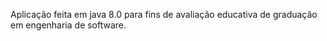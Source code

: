 Aplicação feita em java 8.0 para fins de avaliação educativa de graduação em engenharia de software.
